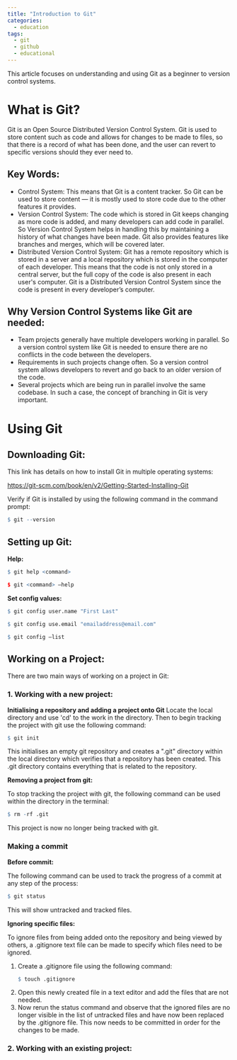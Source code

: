 ```yaml
---
title: "Introduction to Git"
categories:
  - education
tags:
  - git
  - github
  - educational
---
```


This article focuses on understanding and using Git as a beginner to version control systems. 

# What is Git?

Git is an Open Source Distributed Version Control System. Git is used to store content such as code and allows for changes to be made to files, so that there is a record of what has been done, and the user can revert to specific versions should they ever need to. 

## Key Words: 
- Control System: This means that Git is a content tracker. So Git can be used to store content — it is mostly used to store code due to the other features it provides.
- Version Control System: The code which is stored in Git keeps changing as more code is added, and many developers can add code in parallel. So Version Control System helps in handling this by maintaining a history of what changes have been made. Git also provides features like branches and merges, which will be covered later.
- Distributed Version Control System: Git has a remote repository which is stored in a server and a local repository which is stored in the computer of each developer. This means that the code is not only stored in a central server, but the full copy of the code is also present in each user's computer. Git is a Distributed Version Control System since the code is present in every developer’s computer.

## Why Version Control Systems like Git are needed:
- Team projects generally have multiple developers working in parallel. So a version control system like Git is needed to ensure there are no conflicts in the code between the developers.
- Requirements in such projects change often. So a version control system allows developers to revert and go back to an older version of the code.
- Several projects which are being run in parallel involve the same codebase. In such a case, the concept of branching in Git is very important.

# Using Git

## Downloading Git:
This link has details on how to install Git in multiple operating systems:

https://git-scm.com/book/en/v2/Getting-Started-Installing-Git

Verify if Git is installed by using the following command in the command prompt:

```r
$ git --version
```

## Setting up Git:

**Help:**

```r
$ git help <command>

$ git <command> —help 
```

**Set config values:** 

```r
$ git config user.name "First Last"

$ git config use.email "emailaddress@email.com"

$ git config —list
``` 
## Working on a Project:
There are two main ways of working on a project in Git:

### 1. Working with a new project:

**Initialising a repository and adding a project onto Git**
Locate the local directory and use 'cd' to the work in the directory. Then to begin tracking the project with git use the following command:

```r
$ git init 
```

This initialises an empty git repository and creates a ".git" directory within the local directory which verifies that a repository has been created. This .git directory contains everything that is related to the repository.

**Removing a project from git:**

To stop tracking the project with git, the following command can be used within the directory in the terminal: 

```r
$ rm -rf .git 
```

This project is now no longer being tracked with git.

### Making a commit

**Before commit:**

The following command can be used to track the progress of a commit at any step of the process:

```r
$ git status
```

This will show untracked and tracked files.

**Ignoring specific files:**

To ignore files from being added onto the repository and being viewed by others, a .gitignore text file can be made to specify which files need to be ignored. 

1. Create a .gitignore file using the following command:
    ```r
    $ touch .gitignore 
    ```
2. Open this newly created file in a text editor and add the files that are not needed.
3. Now rerun the status command and observe that the ignored files are no longer visible in the list of untracked files and have now been replaced by the .gitignore file. This now needs to be committed in order for the changes to be made.


### 2. Working with an existing project:
